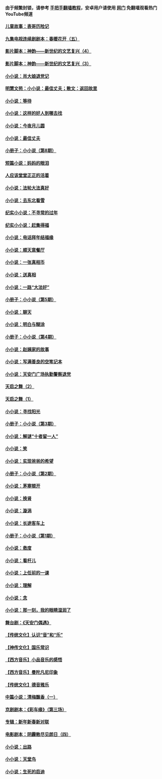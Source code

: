 #### 由于频繁封锁，请参考 [手把手翻墙教程](https://github.com/gfw-breaker/guides/wiki/)，安卓用户请使用 [网门](https://github.com/gfw-breaker/nogfw/blob/master/dl.md?t=06302100) 免翻墙观看热门YouTube频道 

#### [儿童故事：表哥历险记](../pages/328/383535.md?t=06302100) 

#### [九集电视连续剧剧本：春暖花开（五）](../pages/328/275919.md?t=06302100) 

#### [影片脚本：神韵——新世纪的文艺复兴（4）](../pages/328/266089.md?t=06302100) 

#### [影片脚本：神韵——新世纪的文艺复兴（3）](../pages/328/266087.md?t=06302100) 

#### [小小说：肖大娘退党记](../pages/328/239807.md?t=06302100) 

#### [明慧文苑：小小说：最佳丈夫；散文：返回故里](../pages/328/3439.md?t=06302100) 

#### [小小说：等待](../pages/328/223927.md?t=06302100) 

#### [小小说：这样的好人到哪去找](../pages/328/209396.md?t=06302100) 

#### [小小说：今夜月儿圆](../pages/328/193588.md?t=06302100) 

#### [小小说：最佳丈夫](../pages/328/190938.md?t=06302100) 

#### [小册子：小小说（第8期）](../pages/328/188202.md?t=06302100) 

#### [短篇小说：妈妈的眼泪](../pages/328/187712.md?t=06302100) 

#### [人应该堂堂正正的活着](../pages/328/182430.md?t=06302100) 

#### [小小说：法轮大法真好](../pages/328/174669.md?t=06302100) 

#### [小小说：去东北看雪](../pages/328/173882.md?t=06302100) 

#### [纪实小小说：不寻常的过年](../pages/328/173187.md?t=06302100) 

#### [纪实小小说：赶集得福](../pages/328/172652.md?t=06302100) 

#### [小小说：电话拜年结福缘](../pages/328/172533.md?t=06302100) 

#### [小小说：顺天意餐厅](../pages/328/170182.md?t=06302100) 

#### [小小说：一张真相币](../pages/328/169410.md?t=06302100) 

#### [小小说：送真相](../pages/328/166713.md?t=06302100) 

#### [小小说：一路“大法好”](../pages/328/162016.md?t=06302100) 

#### [小册子：小小说（第5期）](../pages/328/161131.md?t=06302100) 

#### [小小说：聊天](../pages/328/159640.md?t=06302100) 

#### [小小说：明白与糊涂](../pages/328/158101.md?t=06302100) 

#### [小册子：小小说（第4期）](../pages/328/158006.md?t=06302100) 

#### [小小说：赵姨家的故事](../pages/328/157843.md?t=06302100) 

#### [小小说：写满善良的空笔记本](../pages/328/157382.md?t=06302100) 

#### [小小说：天安门广场执勤警察退党](../pages/328/156982.md?t=06302100) 

#### [天启之舞（2）](../pages/328/153440.md?t=06302100) 

#### [天启之舞（1）](../pages/328/153439.md?t=06302100) 

#### [小小说：寻找阳光](../pages/328/153065.md?t=06302100) 

#### [小册子：小小说（第3期）](../pages/328/151715.md?t=06302100) 

#### [小小说：解谜“十者留一人”](../pages/328/148967.md?t=06302100) 

#### [小小说：笑](../pages/328/148905.md?t=06302100) 

#### [小小说：实现爸爸的希望](../pages/328/148096.md?t=06302100) 

#### [小册子：小小说（第2期）](../pages/328/147214.md?t=06302100) 

#### [小小说：茅塞顿开](../pages/328/147030.md?t=06302100) 

#### [小小说：换肾](../pages/328/146770.md?t=06302100) 

#### [小小说：漩涡](../pages/328/146683.md?t=06302100) 

#### [小小说：长途客车上](../pages/328/145076.md?t=06302100) 

#### [小册子：小小说（第1期）](../pages/328/143963.md?t=06302100) 

#### [小小说：救度](../pages/328/143927.md?t=06302100) 

#### [小小说：看杆儿](../pages/328/142137.md?t=06302100) 

#### [小小说：上任前的一课](../pages/328/140808.md?t=06302100) 

#### [小小说：理解](../pages/328/140476.md?t=06302100) 

#### [小小说：念](../pages/328/139513.md?t=06302100) 

#### [小小说：那一刻，我的眼睛湿润了](../pages/328/138476.md?t=06302100) 

#### [舞台剧：《天安门偶遇》](../pages/328/117155.md?t=06302100) 

#### [【传统文化】认识“音”和“乐”](../pages/328/108667.md?t=06302100) 

#### [【神传文化】国乐常识](../pages/328/104225.md?t=06302100) 

#### [【西方音乐】小品音乐的感悟](../pages/328/102924.md?t=06302100) 

#### [【西方音乐】曼陀凡尼印象](../pages/328/102922.md?t=06302100) 

#### [【传统文化】德音雅乐](../pages/328/102923.md?t=06302100) 

#### [中篇小说：清梅飘香（一）](../pages/328/101058.md?t=06302100) 

#### [京剧剧本：《彩车缘》（第三场）](../pages/328/96434.md?t=06302100) 

#### [专辑：新年新春新对联](../pages/328/94991.md?t=06302100) 

#### [电影剧本：阴霾散尽见朗日（四）](../pages/328/87081.md?t=06302100) 

#### [小小说：出路](../pages/328/84848.md?t=06302100) 

#### [小小说：天堂鸟](../pages/328/83084.md?t=06302100) 

#### [小小说：生死的启迪](../pages/328/70977.md?t=06302100) 

